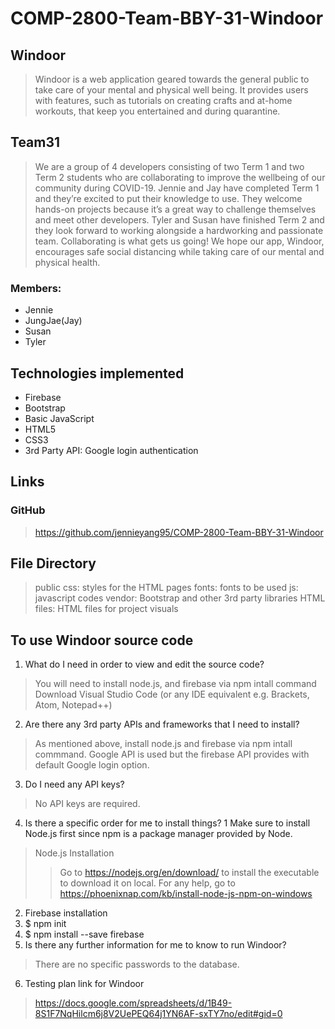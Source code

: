 # COMP-2800-Team-BBY-31-Windoor
## Windoor
> Windoor is a web application geared towards the general public to take care of your mental and physical well being. It provides users with features, such as tutorials on creating crafts and at-home workouts, that keep you entertained and during quarantine.
## Team31
> We are a group of 4 developers consisting of two Term 1 and two Term 2 students who are collaborating to improve the wellbeing of our community during COVID-19. Jennie and Jay have completed Term 1 and they’re excited to put their knowledge to use. They welcome hands-on projects because it’s a great way to challenge themselves and meet other developers. Tyler and Susan have finished Term 2 and they look forward to working alongside a hardworking and passionate team. Collaborating is what gets us going! We hope our app, Windoor, encourages safe social distancing while taking care of our mental and physical health.
### Members:
* Jennie 
* JungJae(Jay)
* Susan
* Tyler
## Technologies implemented
* Firebase
* Bootstrap
* Basic JavaScript
* HTML5
* CSS3
* 3rd Party API: Google login authentication
## Links
### GitHub
> https://github.com/jennieyang95/COMP-2800-Team-BBY-31-Windoor
## File Directory
> public
 > css: styles for the HTML pages
 > fonts: fonts to be used
 > js: javascript codes
 > vendor: Bootstrap and other 3rd party libraries
 > HTML files: HTML files for project visuals
## To use Windoor source code
1. What do I need in order to view and edit the source code?
  > You will need to install node.js, and firebase via npm intall command
  > Download Visual Studio Code (or any IDE equivalent e.g. Brackets, Atom, Notepad++)
2. Are there any 3rd party APIs and frameworks that I need to install?
  > As mentioned above, install node.js and firebase via npm intall commmand.
  > Google API is used but the firebase API provides with default Google login option.
3. Do I need any API keys?
  > No API keys are required.
4. Is there a specific order for me to install things?
  1 Make sure to install Node.js first since npm is a package manager provided by Node.
  > Node.js Installation
  >> Go to https://nodejs.org/en/download/ to install the executable to download it on local.
  >> For any help, go to https://phoenixnap.com/kb/install-node-js-npm-on-windows
  2. Firebase installation
   1. $ npm init
   2. $ npm install --save firebase
5. Is there any further information for me to know to run Windoor?
  > There are no specific passwords to the database.
6. Testing plan link for Windoor
  > https://docs.google.com/spreadsheets/d/1B49-8S1F7NqHilcm6j8V2UePEQ64j1YN6AF-sxTY7no/edit#gid=0
